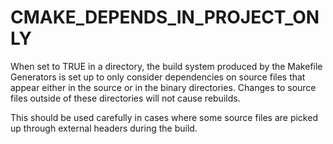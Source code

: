   

# CMAKE_DEPENDS_IN_PROJECT_ONLY  
When set to TRUE in a directory, the build system produced by the
Makefile Generators is set up to only consider dependencies on source
files that appear either in the source or in the binary directories.  Changes
to source files outside of these directories will not cause rebuilds.  

This should be used carefully in cases where some source files are picked up
through external headers during the build.  

